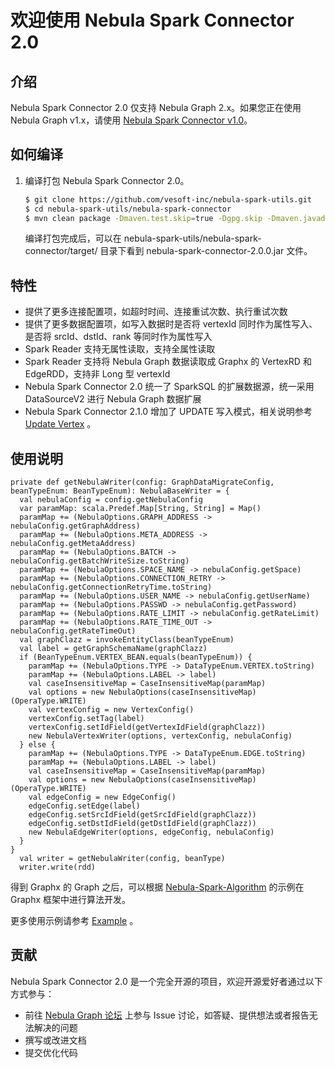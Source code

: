 # 欢迎使用 Nebula Spark Connector 2.0
## 介绍

Nebula Spark Connector 2.0 仅支持 Nebula Graph 2.x。如果您正在使用 Nebula Graph v1.x，请使用 [Nebula Spark Connector v1.0](https://github.com/vesoft-inc/nebula-java/tree/v1.0/tools)。

## 如何编译

1. 编译打包 Nebula Spark Connector 2.0。

    ```bash
    $ git clone https://github.com/vesoft-inc/nebula-spark-utils.git
    $ cd nebula-spark-utils/nebula-spark-connector
    $ mvn clean package -Dmaven.test.skip=true -Dgpg.skip -Dmaven.javadoc.skip=true
    ```

    编译打包完成后，可以在 nebula-spark-utils/nebula-spark-connector/target/ 目录下看到 nebula-spark-connector-2.0.0.jar 文件。

## 特性

* 提供了更多连接配置项，如超时时间、连接重试次数、执行重试次数
* 提供了更多数据配置项，如写入数据时是否将 vertexId 同时作为属性写入、是否将 srcId、dstId、rank 等同时作为属性写入
* Spark Reader 支持无属性读取，支持全属性读取
* Spark Reader 支持将 Nebula Graph 数据读取成 Graphx 的 VertexRD 和 EdgeRDD，支持非 Long 型 vertexId
* Nebula Spark Connector 2.0 统一了 SparkSQL 的扩展数据源，统一采用 DataSourceV2 进行 Nebula Graph 数据扩展
* Nebula Spark Connector 2.1.0 增加了 UPDATE 写入模式，相关说明参考[Update Vertex](https://docs.nebula-graph.com.cn/2.0.1/3.ngql-guide/12.vertex-statements/2.update-vertex/) 。

## 使用说明

  ````
private def getNebulaWriter(config: GraphDataMigrateConfig, beanTypeEnum: BeanTypeEnum): NebulaBaseWriter = {
    val nebulaConfig = config.getNebulaConfig
    var paramMap: scala.Predef.Map[String, String] = Map()
    paramMap += (NebulaOptions.GRAPH_ADDRESS -> nebulaConfig.getGraphAddress)
    paramMap += (NebulaOptions.META_ADDRESS -> nebulaConfig.getMetaAddress)
    paramMap += (NebulaOptions.BATCH -> nebulaConfig.getBatchWriteSize.toString)
    paramMap += (NebulaOptions.SPACE_NAME -> nebulaConfig.getSpace)
    paramMap += (NebulaOptions.CONNECTION_RETRY -> nebulaConfig.getConnectionRetryTime.toString)
    paramMap += (NebulaOptions.USER_NAME -> nebulaConfig.getUserName)
    paramMap += (NebulaOptions.PASSWD -> nebulaConfig.getPassword)
    paramMap += (NebulaOptions.RATE_LIMIT -> nebulaConfig.getRateLimit)
    paramMap += (NebulaOptions.RATE_TIME_OUT -> nebulaConfig.getRateTimeOut)
    val graphClazz = invokeEntityClass(beanTypeEnum)
    val label = getGraphSchemaName(graphClazz)
    if (BeanTypeEnum.VERTEX_BEAN.equals(beanTypeEnum)) {
      paramMap += (NebulaOptions.TYPE -> DataTypeEnum.VERTEX.toString)
      paramMap += (NebulaOptions.LABEL -> label)
      val caseInsensitiveMap = CaseInsensitiveMap(paramMap)
      val options = new NebulaOptions(caseInsensitiveMap)(OperaType.WRITE)
      val vertexConfig = new VertexConfig()
      vertexConfig.setTag(label)
      vertexConfig.setIdField(getVertexIdField(graphClazz))
      new NebulaVertexWriter(options, vertexConfig, nebulaConfig)
    } else {
      paramMap += (NebulaOptions.TYPE -> DataTypeEnum.EDGE.toString)
      paramMap += (NebulaOptions.LABEL -> label)
      val caseInsensitiveMap = CaseInsensitiveMap(paramMap)
      val options = new NebulaOptions(caseInsensitiveMap)(OperaType.WRITE)
      val edgeConfig = new EdgeConfig()
      edgeConfig.setEdge(label)
      edgeConfig.setSrcIdField(getSrcIdField(graphClazz))
      edgeConfig.setDstIdField(getDstIdField(graphClazz))
      new NebulaEdgeWriter(options, edgeConfig, nebulaConfig)
    }
  }
    val writer = getNebulaWriter(config, beanType)
    writer.write(rdd)
````
  
  得到 Graphx 的 Graph 之后，可以根据 [Nebula-Spark-Algorithm](https://github.com/vesoft-inc/nebula-java/tree/v1.0/tools/nebula-algorithm) 的示例在 Graphx 框架中进行算法开发。

更多使用示例请参考 [Example](https://github.com/vesoft-inc/nebula-spark-utils/tree/master/example/src/main/scala/com/vesoft/nebula/examples/connector) 。

## 贡献

Nebula Spark Connector 2.0 是一个完全开源的项目，欢迎开源爱好者通过以下方式参与：

- 前往 [Nebula Graph 论坛](https://discuss.nebula-graph.com.cn/ "点击前往“Nebula Graph 论坛") 上参与 Issue 讨论，如答疑、提供想法或者报告无法解决的问题
- 撰写或改进文档
- 提交优化代码
